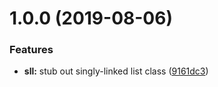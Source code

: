 # 1.0.0 (2019-08-06)


### Features

* **sll:** stub out singly-linked list class ([9161dc3](https://github.com/robspassky/jslib/commit/9161dc3))



